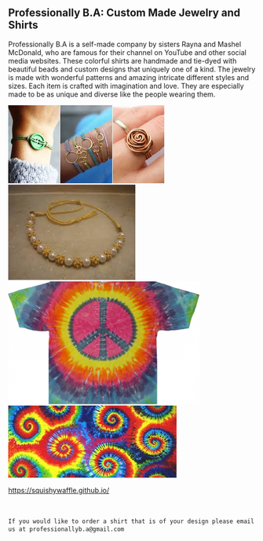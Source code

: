 ## Professionally B.A: Custom Made Jewelry and Shirts

Professionally B.A is a self-made company by sisters Rayna and Mashel McDonald, who are famous for their channel on YouTube and other social media websites. 
These colorful shirts are handmade and tie-dyed with beautiful beads and custom designs that uniquely one of a kind. The jewelry is made with wonderful patterns and amazing intricate different styles and sizes.
Each item is crafted with imagination and love. They are especially made to be as unique and diverse like the people wearing them.



<img src="download (1).jpeg" alt="hi" class="inline"/>


<img src="download.jpeg" alt="hi" class="inline"/>


<img src="tye-dye-a-shirt-10-3524112-regular.jpg" alt="hi" class="inline"/>


<img src="download (2).jpeg" alt="hi" class="inline"/>



https://squishywaffle.github.io/
```


If you would like to order a shirt that is of your design please email us at professionallyb.a@gmail.com


